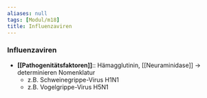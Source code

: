 ```yaml
---
aliases: null
tags: [Modul/m18]
title: Influenzaviren
---
```

### Influenzaviren
- **[[Pathogenitätsfaktoren]]**:: Hämagglutinin, [[Neuraminidase]] → determinieren Nomenklatur
	- z.B. Schweinegrippe-Virus H1N1
	- z.B. Vogelgrippe-Virus H5N1
